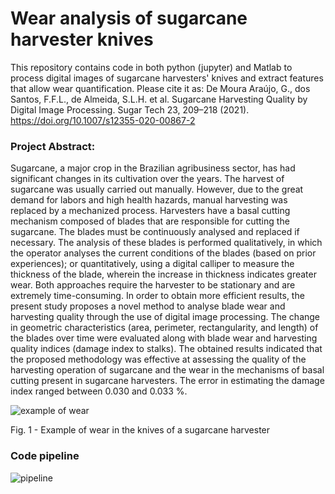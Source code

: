 # Wear analysis of sugarcane harvester knives
This repository contains code in both python (jupyter) and Matlab to process digital images of sugarcane harvesters' knives and extract features that allow wear quantification. Please cite it as:
De Moura Araújo, G., dos Santos, F.F.L., de Almeida, S.L.H. et al. Sugarcane Harvesting Quality by Digital Image Processing. Sugar Tech 23, 209–218 (2021). https://doi.org/10.1007/s12355-020-00867-2

### Project Abstract:
Sugarcane, a major crop in the Brazilian agribusiness sector, has had significant changes in its cultivation over the years. The harvest of sugarcane was usually carried out
manually. However, due to the great demand for labors and high health hazards, manual harvesting was replaced by a mechanized process. Harvesters have a basal cutting mechanism
composed of blades that are responsible for cutting the sugarcane. The blades must be continuously analysed and replaced if necessary. The analysis of these blades is performed
qualitatively, in which the operator analyses the current conditions of the blades (based on prior experiences); or quantitatively, using a digital calliper to measure the thickness of the blade, wherein the increase in thickness indicates greater wear. Both approaches require the harvester to be stationary and are extremely time-consuming. In order to obtain more efficient results, the present study proposes a novel method to analyse blade wear and harvesting quality through the use of digital image processing. The change in geometric characteristics (area, perimeter, rectangularity, and length) of the blades over time were evaluated along with blade wear and harvesting quality indices (damage index to stalks). The obtained results indicated that the proposed methodology was effective at assessing the quality of the harvesting operation of sugarcane and the wear in the mechanisms of basal cutting present in sugarcane harvesters. The error in estimating the damage index ranged between 0.030 and 0.033 %.

![example of wear](https://user-images.githubusercontent.com/39603677/114476808-ce709980-9baf-11eb-9a14-b04e339baa9c.JPG)

Fig. 1 - Example of wear in the knives of a sugarcane harvester


### Code pipeline

![pipeline](https://user-images.githubusercontent.com/39603677/114476853-ea743b00-9baf-11eb-89af-3b7c5b8aff9c.JPG)
